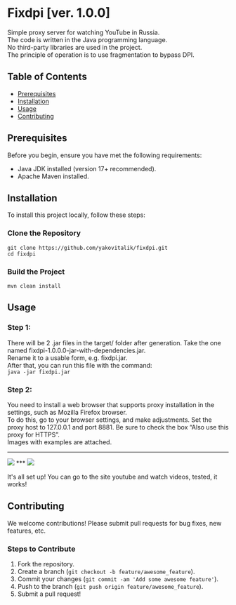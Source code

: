 # Fixdpi [ver. 1.0.0]

Simple proxy server for watching YouTube in Russia.  
The code is written in the Java programming language.  
No third-party libraries are used in the project.  
The principle of operation is to use fragmentation to bypass DPI.  

## Table of Contents
- [Prerequisites](#prerequisites)
- [Installation](#installation)
- [Usage](#usage)
- [Contributing](#contributing)

## Prerequisites
Before you begin, ensure you have met the following requirements:
* Java JDK installed (version 17+ recommended).
* Apache Maven installed.

## Installation
To install this project locally, follow these steps:

### Clone the Repository

```git clone https://github.com/yakovitalik/fixdpi.git```  
```cd fixdpi```  

### Build the Project  

```mvn clean install```  


## Usage
### Step 1:
There will be 2 .jar files in the target/ folder after generation. Take the one named fixdpi-1.0.0.0-jar-with-dependencies.jar.  
Rename it to a usable form, e.g. fixdpi.jar.  
After that, you can run this file with the command:  
```java -jar fixdpi.jar```

### Step 2:
You need to install a web browser that supports proxy installation in the settings, such as Mozilla Firefox browser.  
To do this, go to your browser settings, and make adjustments. Set the proxy host to 127.0.0.1 and port 8881. Be sure to check the box “Also use this proxy for HTTPS”.  
Images with examples are attached.  
***
<img src=https://github.com/yakovitalik/fixdpi/screen1.jpg>
***
<img src=https://github.com/yakovitalik/fixdpi/screen2.jpg>

It's all set up! You can go to the site youtube and watch videos, tested, it works!  

## Contributing
We welcome contributions! Please submit pull requests for bug fixes, new features, etc.

### Steps to Contribute
1. Fork the repository.
2. Create a branch (`git checkout -b feature/awesome_feature`).
3. Commit your changes (`git commit -am 'Add some awesome feature'`).
4. Push to the branch (`git push origin feature/awesome_feature`).
5. Submit a pull request!


